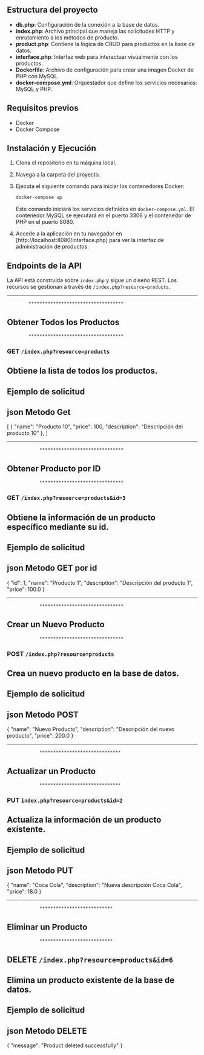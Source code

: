 ## Estructura del proyecto

- **db.php**: Configuración de la conexión a la base de datos.
- **index.php**: Archivo principal que maneja las solicitudes HTTP y enrutamiento a los métodos de producto.
- **product.php**: Contiene la lógica de CRUD para productos en la base de datos.
- **interface.php**: Interfaz web para interactuar visualmente con los productos.
- **Dockerfile**: Archivo de configuración para crear una imagen Docker de PHP con MySQL.
- **docker-compose.yml**: Orquestador que define los servicios necesarios: MySQL y PHP.


## Requisitos previos

- Docker
- Docker Compose

## Instalación y Ejecución

1. Clona el repositorio en tu máquina local.
2. Navega a la carpeta del proyecto.
3. Ejecuta el siguiente comando para iniciar los contenedores Docker:

    ```bash
    docker-compose up
    ```

   Este comando iniciará los servicios definidos en `docker-compose.yml`. El contenedor MySQL se ejecutará en el puerto 3306 y el contenedor de PHP en el puerto 8080.


4. Accede a la aplicación en tu navegador en [http://localhost:8080/interface.php] para ver la interfaz de administración de productos.

## Endpoints de la API

La API está construida sobre `index.php` y sigue un diseño REST. Los recursos se gestionan a través de `/index.php?resource=products`.

********************************************************
            ***********************************
##              Obtener Todos los Productos
            ***********************************
### GET `/index.php?resource=products`
## Obtiene la lista de todos los productos.

## Ejemplo de solicitud
## json Metodo Get
[
    {
        "name": "Producto 10",
        "price": 100,
        "description": "Descripción del producto 10"
    },
]

**********************************************************
                *******************************
##                  Obtener Producto por ID
                *******************************
### GET `/index.php?resource=products&id=3`
## Obtiene la información de un producto específico mediante su id.

## Ejemplo de solicitud
## json Metodo GET por id 
{
    "id": 1,
    "name": "Producto 1",
    "description": "Descripción del producto 1",
    "price": 100.0
}

***********************************************************
                *******************************
##                  Crear un Nuevo Producto
                *******************************
### POST `/index.php?resource=products`
## Crea un nuevo producto en la base de datos.

## Ejemplo de solicitud
## json Metodo POST
{
    "name": "Nuevo Producto",
    "description": "Descripción del nuevo producto",
    "price": 200.0
}

*************************************************************
                ******************************
##                  Actualizar un Producto
                ******************************
### PUT `index.php?resource=products&id=2`
## Actualiza la información de un producto existente.

## Ejemplo de solicitud
## json Metodo PUT
{
  "name": "Coca Cola",
  "description": "Nueva descripción Coca Cola",
  "price": 18.0
}

**************************************************************
                ***************************
##                  Eliminar un Producto
                ***************************
## DELETE `/index.php?resource=products&id=6`
## Elimina un producto existente de la base de datos.

## Ejemplo de solicitud
## json Metodo DELETE
{
    "message": "Product deleted successfully"
}
